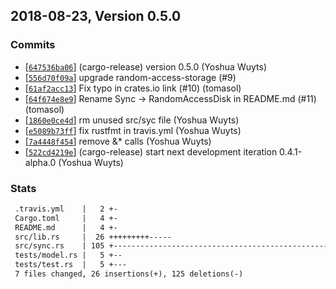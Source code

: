 ## 2018-08-23, Version 0.5.0
### Commits
- [[`647536ba06`](https://github.com/datrs/random-access-disk/commits/647536ba06ab55f810c7981e60d68481ec55044c)] (cargo-release) version 0.5.0 (Yoshua Wuyts)
- [[`556d70f09a`](https://github.com/datrs/random-access-disk/commits/556d70f09a0b23cf15107442f9cefec7669ad463)] upgrade random-access-storage (#9)
- [[`61af2acc13`](https://github.com/datrs/random-access-disk/commits/61af2acc135456d39eb05b92e1ad3a20e790e53c)] Fix typo in crates.io link (#10)
 (tomasol)
- [[`64f674e8e9`](https://github.com/datrs/random-access-disk/commits/64f674e8e9b7377b209775e5bf31238f6be213cb)] Rename Sync -> RandomAccessDisk in README.md (#11)
 (tomasol)
- [[`1860e0ce4d`](https://github.com/datrs/random-access-disk/commits/1860e0ce4d8b0de8fce189beaaad549d79b3d40f)] rm unused src/syc file (Yoshua Wuyts)
- [[`e5089b73ff`](https://github.com/datrs/random-access-disk/commits/e5089b73ffc2a75210fa2c2fab52ee0050486ec6)] fix rustfmt in travis.yml (Yoshua Wuyts)
- [[`7a4448f454`](https://github.com/datrs/random-access-disk/commits/7a4448f454bcc57f158d6c360a5d82727a6a74e9)] remove &* calls (Yoshua Wuyts)
- [[`522cd4219e`](https://github.com/datrs/random-access-disk/commits/522cd4219e8bfd37cb3403f1100d6024f5367f2b)] (cargo-release) start next development iteration 0.4.1-alpha.0 (Yoshua Wuyts)

### Stats
```diff
 .travis.yml    |   2 +-
 Cargo.toml     |   4 +-
 README.md      |   4 +-
 src/lib.rs     |  26 +++++++++-----
 src/sync.rs    | 105 +----------------------------------------------------------
 tests/model.rs |   5 +--
 tests/test.rs  |   5 +---
 7 files changed, 26 insertions(+), 125 deletions(-)
```


